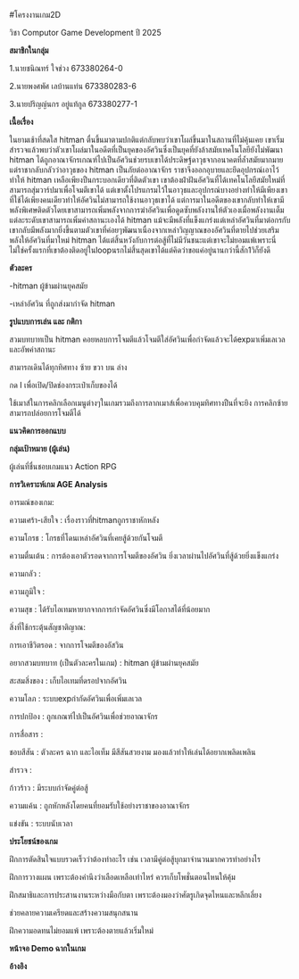 #โครงงานเกม2D

วิชา Computor Game Development ปี 2025

**สมาชิกในกลุ่ม**

1.นายชนิณทร์ ใจช่วง 673380264-0

2.นายพงศพัศ เลบ้านแท่น 673380283-6

3.นายปริญญ์นกร อยู่แท้กูล 673380277-1

**เนื้อเรื่อง**

ในยามเช้าที่สดใส hitman ตื่นขึ้นมาตามปกติแต่กลับพบว่าเขาโผล่ขึ้นมาในสถานที่ไม่คุ้นเคย เขาเริ่มสำรวจแล้วพบว่าตัวเขาโผล่มาในอดีตที่เป็นยุคของอัศวินซึ่งเป็นยุคที่ยังล้าสมัยเทคโนโลยียังไม่พัฒนา hitman ได้ถูกอาณาจักรเกณฑ์ไปเป็นอัศวินช่วยรบเขาได้ประดิษฐ์ดาวุธจากอนาคตที่ล้ำสมัยมากมายแต่ราชากลับกลัวว่าอาวุธของ hitman เป็นภัยต่ออาณาจักร ราชาจึงออกอุบายและยึดอุปกรณ์เอาไว้ทำให้ hitman เหลือเพียงปืนกระบอกเดียวที่ติดตัวเขา เขาต้องฝ่าฝันอัศวินที่ได้เทคโนโลยีสมัยใหม่ที่สามารถสุ่มวาร์ปมาเพื่อโจมตีเขาได้ แต่เขาตั้งโปรแกรมไว้ในอาวุธและอุปกรณ์บางอย่างทำให้มีเพียงเขาที่ใช้ได้เพียงคนเดียวทำให้อัศวินไม่สามารถใช้งานอาวุธเขาได้ แต่การมาในอดีตของเขากลับทำให้เขามีพลังพิเศษติดตัวโดยเขาสามารถเพิ่มพลังจากการฆ่าอัศวินเพื่อดูดซับพลังงานให้ตัวเองเมื่อพลังงานเต็มแต่ละระดับเขาสามารถเพิ่มค่าสถานะเองได้ hitman แม้จะมีพลังที่แข็งแกร่งแต่เหล่าอัศวินที่มาต่อกรกับเขากลับมีพลังมากยิ่งขึ้นตามตัวเขาที่ค่อยๆพัฒนาเนื่องจากเหล่าวิญญาณของอัศวินที่ตายไปช่วยเสริมพลังให้อัศวินที่มาใหม่ hitman ได้แต่สิ้นหวังกับการต่อสู้ที่ไม่มีวันชนะแต่เขาจะไม่ยอมแพ้เพราะนี่ไม่ใช่ครั้งแรกที่เขาต้องติดอยู่ในloopนรกไม่สิ้นสุดเขาได้แต่คิดว่าขอแค่อยู่นานกว่านี้สัก1วิก็ยังดี

**ตัวละคร**

-hitman ผู้ข้ามผ่านยุคสมัย

-เหล่าอัศวิน ที่ถูกส่งมากำจัด hitman

**รูปแบบการเล่น และ กติกา**

สวมบทบาทเป็น hitman คอยหลบการโจมตีแล้วโจมตีใส่อัศวินเพื่อกำจัดแล้วจะได้expมาเพิ่มเลเวลและอัพค่าสถานะ

สามารถเดินได้ทุกทิศทาง ซ้าย ขวา บน ล่าง

กด I เพื่อเปิด/ปิดช่องกระเป๋าเก็บของได้

ใช้เมาส์ในการคลิกเลือกเมนูต่างๆในเกมรวมถึงการลากเมาส์เพื่อควบคุมทิศทางปืนที่จะยิง การคลิกซ้ายสามารถปล่อยการโจมตีได้

**แนวคิดการออกแบบ**









**กลุ่มเป้าหมาย (ผู้เล่น)**

ผู้เล่นที่ชื่นชอบเกมแนว Action RPG








**การวิเคราะห์เกม AGE Analysis**

อารมณ์ของเกม:

ความเศร้า-เสียใจ : เรื่องราวที่hitmanถูกราชาหักหลัง

ความโกรธ : โกรธที่โดนเหล่าอัศวินที่เคยสู้ด้วยกันโจมตี

ความตื่นเต้น : การต้องเอาตัวรอดจากการโจมตีของอัศวิน ยิ่งเวลาผ่านไปอัศวินที่สู้ด้วยยิ่งแข็งแกร่ง

ความกลัว :

ความภูมิใจ :

ความสุข : ได้รับไอเทมหายากจากการกำจัดอัศวินซึ่งมีโอกาสได้ที่น้อยมาก

สิ่งที่ใช้กระตุ้นสัญชาติญาณ:

การเอาชีวิตรอด : จากการโจมตีของอัสวิน

อยากสวมบทบาท (เป็นตัวละครในเกม) : hitman ผู้ข้ามผ่านยุคสมัย

สะสมสิ่งของ : เก็บไอเทมที่ดรอปจากอัศวิน

ความโลภ : ระบบexpกำกัดอัศวินเพื่อเพิ่มเลเวล

การปกป้อง : ถูกเกณฑ์ไปเป็นอัศวินเพื่อช่วยอาณาจักร

การสื่อสาร :

ชอบสีสัน : ตัวละคร ฉาก และไอเท็ม มีสีสันสวยงาม มองแล้วทำให้เล่นได้อยากเพลิดเพลิน

สำรวจ :

ก้าวร้าว : มีระบบกำจัดคู่ต่อสู้

ความแค้น : ถูกหักหลังโดยคนที่ยอมรับใช้อย่างราชาของอาณาจักร

แข่งขัน : ระบบนับเวลา

**ประโยชน์ของเกม**

ฝึกการตัดสินใจแบบรวดเร็วว่าต้องทำอะไร เช่น เวลามีคู่ต่อสู้บุกมาจำนวนมากควรทำอย่างไร

ฝึกการวางแผน เพราะต้องคำนึงว่าเลือดเหลือเท่าไหร่ ควรเก็บโพชั่นตอนไหนให้คุ้ม

ฝึกสมาธิและการประสานงานระหว่างมือกับตา เพราะต้องมองว่าศัตรูเกิดจุดไหนและหลีกเลี่ยง

ช่วยคลายความเครียดและสร้างความสนุกสนาน

ฝึกความอดทนไม่ยอมแพ้ เพราะต้องตายแล้วเริ่มใหม่

**หน้าจอ Demo ฉากในเกม**








**อ้างอิง**
